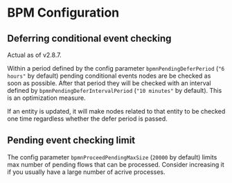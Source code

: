 # BPM Configuration


## Deferring conditional event checking

Actual as of v2.8.7.

Within a period defined by the config parameter `bpmnPendingDeferPeriod` (`"6 hours"` by default) pending conditional events nodes are be checked as soon as possible.
After that period they will be checked with an interval defined by `bpmnPendingDeferIntervalPeriod` (`"10 minutes"` by default).
This is an optimization measure.

If an entity is updated, it will make nodes related to that entity to be checked one time regardless whether the defer period is passed.

## Pending event checking limit

The config parameter `bpmnProceedPendingMaxSize` (`20000` by default) limits max number of pending flows that can be processed. Consider increasing it if you usually have a large number of acrive processes.
